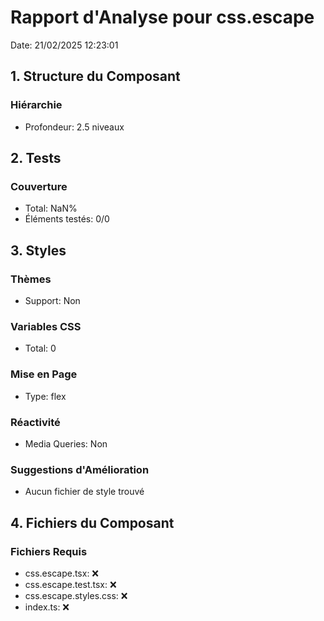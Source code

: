 # Rapport d'Analyse pour css.escape

Date: 21/02/2025 12:23:01

## 1. Structure du Composant

### Hiérarchie

- Profondeur: 2.5 niveaux

## 2. Tests

### Couverture

- Total: NaN%
- Éléments testés: 0/0

## 3. Styles

### Thèmes

- Support: Non

### Variables CSS

- Total: 0

### Mise en Page

- Type: flex

### Réactivité

- Media Queries: Non

### Suggestions d'Amélioration

- Aucun fichier de style trouvé

## 4. Fichiers du Composant

### Fichiers Requis

- css.escape.tsx: ❌
- css.escape.test.tsx: ❌
- css.escape.styles.css: ❌
- index.ts: ❌
